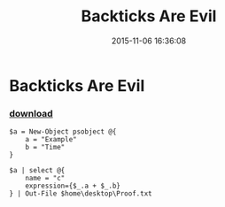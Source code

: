 ﻿---
pid:            6081
parent:         0
children:       
poster:         BattleChicken
title:          Backticks Are Evil
date:           2015-11-06 16:36:08
description:    
format:         posh
---

# Backticks Are Evil

### [download](6081.ps1)  



```posh
$a = New-Object psobject @{
    a = "Example"
    b = "Time"
}

$a | select @{
    name = "c"
    expression={$_.a + $_.b}
} | Out-File $home\desktop\Proof.txt
```
